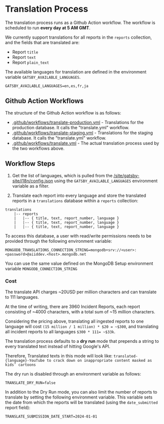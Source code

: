 # Translation Process

The translation process runs as a Github Action workflow. The workflow is scheduled to run **every day at 5 AM GMT**.

We currently support translations for all reports in the `reports` collection, and the fields that are translated are:
- Report `title`
- Report `text`
- Report `plain_text`

The available languages for translation are defined in the environment variable `GATSBY_AVAILABLE_LANGUAGES`.
```
GATSBY_AVAILABLE_LANGUAGES=en,es,fr,ja
```

## Github Action Workflows

The structure of the Github Action workflow is as follows:

- [.github/workflows/translate-production.yml](/.github/workflows/translate-production.yml) - Translations for the production database. It calls the "translate.yml" workflow.
- [.github/workflows/translate-staging.yml](/.github/workflows/translate-staging.yml) - Translations for the staging database. It calls the "translate.yml" workflow.
- [.github/workflows/translate.yml](/.github/workflows/translate.yml) - The actual translation process used by the two workflows above.

## Workflow Steps

1. Get the list of languages, which is pulled from the [/site/gatsby-site/i18n/config.json](/site/gatsby-site/i18n/config.json) using the `GATSBY_AVAILABLE_LANGUAGES` environment variable as a filter.

2. Translate each report into every language and store the translated reports in a `translations` database within a `reports` collection:
```
translations 
    |-- reports
    |   |-- { title, text, report_number, language }
    |   |-- { title, text, report_number, language }
    |   |-- { title, text, report_number, language }
```
To access this database, a user with read/write permissions needs to be provided through the following environment variable:

```
MONGODB_TRANSLATIONS_CONNECTION_STRING=mongodb+srv://<user>:<password>@aiiddev.<host>.mongodb.net
```

You can use the same value defined on the MongoDB Setup environment variable ```MONGODB_CONNECTION_STRING```

### Cost

The translate API charges ~20USD per million characters and can translate to 111 languages.

At the time of writing, there are 3960 Incident Reports, each report consisting of ~4000 characters, with a total sum of ~15 million characters.

Considering the pricing above, translating all ingested reports to one language will cost `(15 million / 1 million) * $20 = ~$300`, and translating all incident reports to all languages `$300 * 111= ~$33k`.

The translation process defaults to a **dry run** mode that prepends a string to every translated text instead of hitting Google's API.

Therefore, Translated texts in this mode will look like: `translated-{language}-YouTube to crack down on inappropriate content masked as kids’ cartoons`

The dry run is disabled through an environment variable as follows:

```
TRANSLATE_DRY_RUN=false
```

In addition to the Dry Run mode, you can also limit the number of reports to translate by setting the following environment variable. This variable sets the date from which the reports will be translated (using the `date_submitted` report field):

```
TRANSLATE_SUBMISSION_DATE_START=2024-01-01
```
